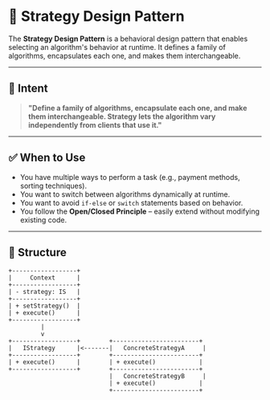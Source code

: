 # 🚀 Strategy Design Pattern

The **Strategy Design Pattern** is a behavioral design pattern that enables selecting an algorithm's behavior at runtime. It defines a family of algorithms, encapsulates each one, and makes them interchangeable.

---

## 📌 Intent

> **"Define a family of algorithms, encapsulate each one, and make them interchangeable. Strategy lets the algorithm vary independently from clients that use it."**

---

## ✅ When to Use

- You have multiple ways to perform a task (e.g., payment methods, sorting techniques).
- You want to switch between algorithms dynamically at runtime.
- You want to avoid `if-else` or `switch` statements based on behavior.
- You follow the **Open/Closed Principle** – easily extend without modifying existing code.

---

## 🧱 Structure

```text
+------------------+
|     Context      |
+------------------+
| - strategy: IS   |
+------------------+
| + setStrategy()  |
| + execute()      |
+------------------+
         |
         v
+------------------+        +------------------------+
|   IStrategy      |<-------|   ConcreteStrategyA     |
+------------------+        +------------------------+
| + execute()      |        | + execute()            |
+------------------+        +------------------------+
                            |   ConcreteStrategyB     |
                            | + execute()            |
                            +------------------------+
